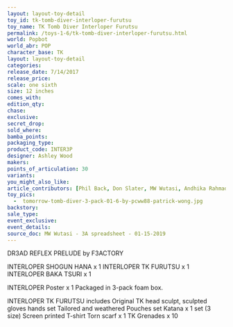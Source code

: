 ```yaml
---
layout: layout-toy-detail 
toy_id: tk-tomb-diver-interloper-furutsu
toy_name: TK Tomb Diver Interloper Furutsu
permalink: /toys-1-6/tk-tomb-diver-interloper-furutsu.html
world: Popbot
world_abr: POP
character_base: TK
layout: layout-toy-detail
categories: 
release_date: 7/14/2017
release_price: 
scale: one sixth
size: 12 inches
comes_with: 
edition_qty: 
chase: 
exclusive: 
secret_drop: 
sold_where: 
bamba_points: 
packaging_type: 
product_code: INTER3P
designer: Ashley Wood
makers: 
points_of_articulation: 30
variants: 
you_might_also_like: 
article_contributors: [Phil Back, Don Slater, MW Wutasi, Andhika Rahmaditya, Patrick Wong]
toy_pics: 
  -  tomorrow-tomb-diver-3-pack-01-6-by-pcww88-patrick-wong.jpg
backstory: 
sale_type: 
event_exclusive: 
event_details: 
source_doc: MW Wutasi - 3A spreadsheet - 01-15-2019
---
```

DR3AD REFLEX PRELUDE by F3ACTORY

INTERLOPER SHOGUN HANA x 1
INTERLOPER TK FURUTSU x 1
INTERLOPER BAKA TSURI x 1

INTERLOPER Poster x 1
Packaged in 3-pack foam box. 

INTERLOPER TK FURUTSU includes 
Original TK head sculpt, sculpted gloves hands set 
Tailored and weathered Pouches set 
Katana x 1 set (3 size)
Screen printed T-shirt
Torn scarf x 1
TK Grenades x 10
